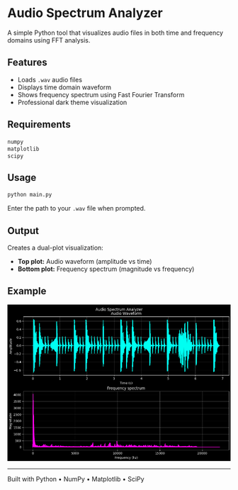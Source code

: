 # Audio Spectrum Analyzer

A simple Python tool that visualizes audio files in both time and frequency domains using FFT analysis.

## Features
- Loads `.wav` audio files
- Displays time domain waveform
- Shows frequency spectrum using Fast Fourier Transform
- Professional dark theme visualization

## Requirements
```
numpy
matplotlib
scipy
```

## Usage
```bash
python main.py
```
Enter the path to your `.wav` file when prompted.

## Output
Creates a dual-plot visualization:
- **Top plot:** Audio waveform (amplitude vs time)
- **Bottom plot:** Frequency spectrum (magnitude vs frequency)

## Example
![Audio Spectrum Analyzer](screenshot.png)

---
Built with Python • NumPy • Matplotlib • SciPy
